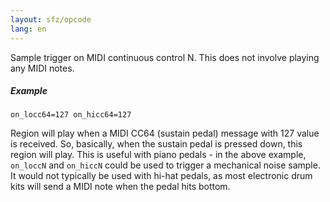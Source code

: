 ```yaml
---
layout: sfz/opcode
lang: en
---
```

Sample trigger on MIDI continuous control N.
This does not involve playing any MIDI notes.

##### Example

```
on_locc64=127 on_hicc64=127
```

Region will play when a MIDI CC64 (sustain pedal) message with 127 value is
received. So, basically, when the sustain pedal is pressed down, this region will play.
This is useful with piano pedals - in the above example, `on_loccN` and `on_hiccN`
could be used to trigger a mechanical noise sample. It would not typically be
used with hi-hat pedals, as most electronic drum kits will send a MIDI note when
the pedal hits bottom.
